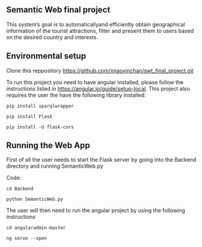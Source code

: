 ## Semantic Web final project
 This system’s goal is to automaticallyand efficiently obtain geographical information of the tourist attractions, filter and present them to users based on the desired country and interests.
 
 ## Environmental setup
 Clone this reppository https://github.com/miaoyinchan/swt_final_project.git
 
 To run this project you need to have angular installed, please follow the instructions listed in https://angular.io/guide/setup-local. 
 This project also requires the user the have the following library installed:
 ```
 pip install sparqlwrapper
 ```
  ```
 pip install Flask
 ```
  ```
  pip install -U flask-cors
 ```
 
  ## Running the Web App
  
  First of all the user needs to start the Flask server by going into the Backend directory and running SemanticWeb.py
  
  Code:
  
   ```
 cd Backend
 ```
  ```
 python SemanticWeb.py
 ```
 
 The user will then need to run the angular project by using the following instructions
   
 ```
 cd angularadmin-master
 ```
  ```
 ng serve --open
 ```
 
  
  

